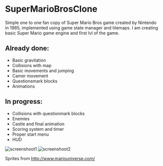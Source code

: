 # SuperMarioBrosClone
Simple one to one fan copy of Super Mario Bros game created by Nintendo in 1985, implemented using game state manager and tilemaps.
I am creating basic Super Mario game engine and first lvl of the game.


Already done: 
-------------
- Basic gravitation
- Collisions with map
- Basic movements and jumping
- Camer movement
- Questionsmark blocks
- Animations

In progress:
-----
- Collisions with questionmark blocks
- Enemies
- Castle and final animation
- Scoring system and timer
- Proper start menu
- HUD

![screenshoot1](https://cloud.githubusercontent.com/assets/6627307/22863164/af4aa7b2-f13b-11e6-94b2-7311577d9cdc.png)
![screenshoot2](https://cloud.githubusercontent.com/assets/6627307/22863165/af9903f8-f13b-11e6-9a61-91563cc45968.png)

Sprites from <a href="http://www.mariouniverse.com/">http://www.mariouniverse.com/</a>
